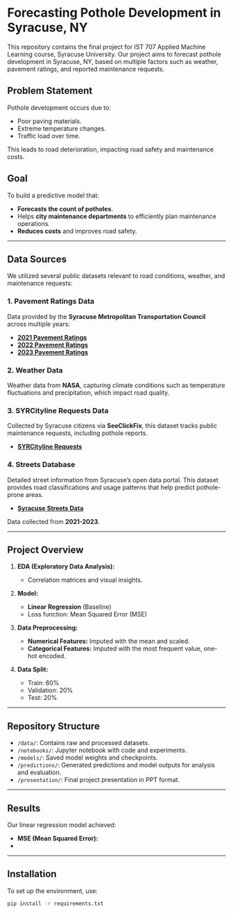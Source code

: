 # Forecasting Pothole Development in Syracuse, NY

This repository contains the final project for IST 707 Applied Machine Learning course, Syracuse University. Our project aims to forecast pothole development in Syracuse, NY, based on multiple factors such as weather, pavement ratings, and reported maintenance requests.

## Problem Statement

Pothole development occurs due to:
- Poor paving materials.
- Extreme temperature changes.
- Traffic load over time.

This leads to road deterioration, impacting road safety and maintenance costs.

## Goal

To build a predictive model that:
- **Forecasts the count of potholes**.
- Helps **city maintenance departments** to efficiently plan maintenance operations.
- **Reduces costs** and improves road safety.

---

## **Data Sources**

We utilized several public datasets relevant to road conditions, weather, and maintenance requests:

### 1. **Pavement Ratings Data**  
   Data provided by the **Syracuse Metropolitan Transportation Council** across multiple years:
   - [**2021 Pavement Ratings**](https://data.syr.gov/datasets/4fd187e47c59492cabf55344beb8d538_0/explore?location=43.034839%2C-76.140694%2C12.76)  
   - [**2022 Pavement Ratings**](https://data.syr.gov/maps/4f7775b13afa4227a772124edfb610fc/about)  
   - [**2023 Pavement Ratings**](https://data.syr.gov/datasets/442deefc49b2494c8cc5708e36c06cdb_0/explore?location=43.034839%2C-76.140694%2C12.76)  

### 2. **Weather Data**  
   Weather data from **NASA**, capturing climate conditions such as temperature fluctuations and precipitation, which impact road quality.  

### 3. **SYRCityline Requests Data**  
   Collected by Syracuse citizens via **SeeClickFix**, this dataset tracks public maintenance requests, including pothole reports.  
   - [**SYRCityline Requests**](https://data.syr.gov/datasets/0d58a53ccb22457990161d756ed8a870_0/explore)  

### 4. **Streets Database**  
   Detailed street information from Syracuse’s open data portal. This dataset provides road classifications and usage patterns that help predict pothole-prone areas.  
   - [**Syracuse Streets Data**](https://data.syr.gov/datasets/47cadd4fe5b344f895c5a3e672463899_0/explore)  

Data collected from **2021-2023**.

---

## Project Overview

1. **EDA (Exploratory Data Analysis):**
   - Correlation matrices and visual insights.
   
2. **Model:** 
   - **Linear Regression** (Baseline)
   - Loss function: Mean Squared Error (MSE)

3. **Data Preprocessing:**
   - **Numerical Features:** Imputed with the mean and scaled.
   - **Categorical Features:** Imputed with the most frequent value, one-hot encoded.

4. **Data Split:**
   - Train: 60%
   - Validation: 20%
   - Test: 20%

---

## Repository Structure

- `/data/`: Contains raw and processed datasets.
- `/notebooks/`: Jupyter notebook with code and experiments.
- `/models/`: Saved model weights and checkpoints.
- `/predictions/`: Generated predictions and model outputs for analysis and evaluation.
- `/presentation/`: Final project presentation in PPT format.

---

## Results

Our linear regression model achieved:

- **MSE (Mean Squared Error):** <value to be updated>
- <Add any key insights or findings from your results>

---

## Installation

To set up the environment, use:

```bash
pip install -r requirements.txt
